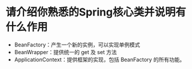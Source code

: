 # 请介绍你熟悉的Spring核心类并说明有什么作用

- BeanFactory：产生一个新的实例，可以实现单例模式
- BeanWrapper：提供统一的 get 及 set 方法
- ApplicationContext：提供框架的实现，包括 BeanFactory 的所有功能。